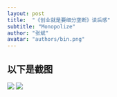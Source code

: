 ```yaml
---
layout: post
title:  "《创业就是要细分垄断》读后感"
subtitle: "Monopolize"
author: "张斌"
avatar: "authors/bin.png"
---
```


## 以下是截图

![](./content/images/monopolize/screenshot_2017_07_02T21_39_50+0800.jpg)
![](./content/images/monopolize/screenshot_2017_07_02T21_49_06+0800.jpg)
